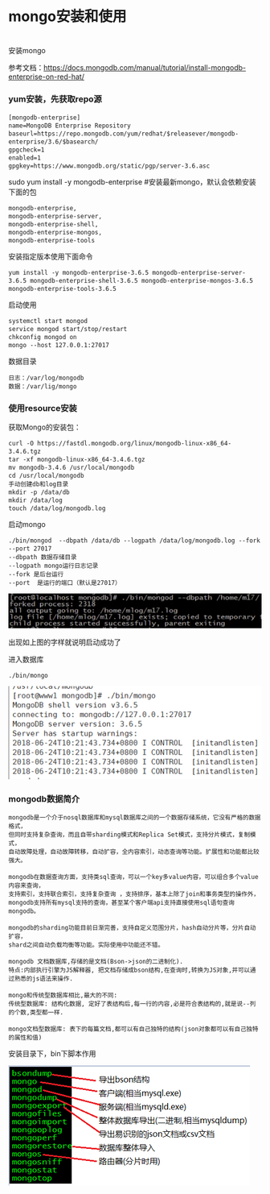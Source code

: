# mongo安装和使用
 #
安装mongo

参考文档：https://docs.mongodb.com/manual/tutorial/install-mongodb-enterprise-on-red-hat/

### yum安装，先获取repo源 ###

	[mongodb-enterprise]
	name=MongoDB Enterprise Repository
	baseurl=https://repo.mongodb.com/yum/redhat/$releasever/mongodb-enterprise/3.6/$basearch/
	gpgcheck=1
	enabled=1
	gpgkey=https://www.mongodb.org/static/pgp/server-3.6.asc

sudo yum install -y mongodb-enterprise  #安装最新mongo，默认会依赖安装下面的包

	mongodb-enterprise,
	mongodb-enterprise-server,
	mongodb-enterprise-shell,
	mongodb-enterprise-mongos,
	mongodb-enterprise-tools
	
安装指定版本使用下面命令

	yum install -y mongodb-enterprise-3.6.5 mongodb-enterprise-server-3.6.5 mongodb-enterprise-shell-3.6.5 mongodb-enterprise-mongos-3.6.5 mongodb-enterprise-tools-3.6.5

启动使用

	systemctl start mongod
	service mongod start/stop/restart
	chkconfig mongod on
	mongo --host 127.0.0.1:27017

数据目录

	日志：/var/log/mongodb
	数据：/var/lig/mongo
	

### 使用resource安装 ###

获取Mongo的安装包： 

	curl -O https://fastdl.mongodb.org/linux/mongodb-linux-x86_64-3.4.6.tgz
	tar -xf mongodb-linux-x86_64-3.4.6.tgz
	mv mongodb-3.4.6 /usr/local/mongodb
	cd /usr/local/mongodb
	手动创建db和log目录
	mkdir -p /data/db
	mkdir /data/log
	touch /data/log/mongodb.log

启动mongo

	./bin/mongod  --dbpath /data/db --logpath /data/log/mongodb.log --fork --port 27017
	--dbpath 数据存储目录
	--logpath mongo运行日志记录
	--fork 是后台运行
	--port  是运行的端口（默认是27017）
![mongo1](/img/mongo1.jpg)

出现如上图的字样就说明启动成功了


进入数据库

	./bin/mongo  

![mongo2](/img/mongo2.jpg)

### mongodb数据简介 ###
	mongodb是一个介于nosql数据库和mysql数据库之间的一个数据存储系统，它没有严格的数据格式，
	但同时支持复杂查询，而且自带sharding模式和Replica Set模式，支持分片模式，复制模式，
	自动故障处理，自动故障转移，自动扩容，全内容索引，动态查询等功能。扩展性和功能都比较强大。

    mongodb在数据查询方面，支持类sql查询，可以一个key多value内容，可以组合多个value内容来查询，
	支持索引，支持联合索引，支持复杂查询 ，支持排序，基本上除了join和事务类型的操作外，
	mongodb支持所有mysql支持的查询，甚至某个客户端api支持直接使用sql语句查询mongodb。

    mongodb的sharding功能目前日渐完善，支持自定义范围分片，hash自动分片等，分片自动扩容，
	shard之间自动负载均衡等功能。实际使用中功能还不错。

	mongodb 文档数据库,存储的是文档(Bson->json的二进制化).
	特点:内部执行引擎为JS解释器, 把文档存储成bson结构,在查询时,转换为JS对象,并可以通过熟悉的js语法来操作.

	mongo和传统型数据库相比,最大的不同:
	传统型数据库: 结构化数据, 定好了表结构后,每一行的内容,必是符合表结构的,就是说--列的个数,类型都一样.

	mongo文档型数据库: 表下的每篇文档,都可以有自己独特的结构(json对象都可以有自己独特的属性和值)

安装目录下，bin下脚本作用

![mongo3](/img/mongo3.png)


